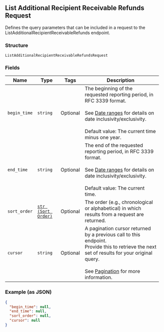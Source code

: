 ## List Additional Recipient Receivable Refunds Request

Defines the query parameters that can be included in
a request to the ListAdditionalRecipientReceivableRefunds endpoint.

### Structure

`ListAdditionalRecipientReceivableRefundsRequest`

### Fields

| Name | Type | Tags | Description |
|  --- | --- | --- | --- |
| `begin_time` | `string` | Optional | The beginning of the requested reporting period, in RFC 3339 format.<br><br>See [Date ranges](#dateranges) for details on date inclusivity/exclusivity.<br><br>Default value: The current time minus one year. |
| `end_time` | `string` | Optional | The end of the requested reporting period, in RFC 3339 format.<br><br>See [Date ranges](#dateranges) for details on date inclusivity/exclusivity.<br><br>Default value: The current time. |
| `sort_order` | [`str (Sort Order)`](/doc/models/sort-order.md) | Optional | The order (e.g., chronological or alphabetical) in which results from a request are returned. |
| `cursor` | `string` | Optional | A pagination cursor returned by a previous call to this endpoint.<br>Provide this to retrieve the next set of results for your original query.<br><br>See [Pagination](https://developer.squareup.com/docs/basics/api101/pagination) for more information. |

### Example (as JSON)

```json
{
  "begin_time": null,
  "end_time": null,
  "sort_order": null,
  "cursor": null
}
```


